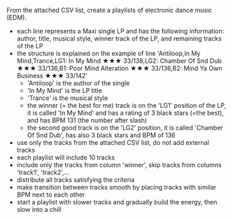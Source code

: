 From the attached CSV list, create a playlists of electronic dance music (EDM).

* each line represents a Maxi single LP and has the following information: author, title, musical style, winner track of the LP, and remaining tracks of the LP
* the structure is explained on the example of line 'Antiloop,In My Mind,Trance,LG1: In My Mind ★★★ 33/138,LG2: Chamber Of Snd Dub ★★★ 33/136,B1: Poor Mind Alteration ★★★ 33/136,B2: Mind Ya Own Business ★★★ 33/142'
  - 'Antiloop' is the author of the single
  - 'In My Mind' is the LP title
  - 'Trance' is the musical style
  - the winner (= the best for me) track is on the 'LG1' position of the LP, it is called 'In My Mind' and has a rating of 3 black stars (=the best), and has BPM 131 (the number after slash)
  - the second good track is on the 'LG2' position, it is called 'Chamber Of Snd Dub', has also 3 black stars and BPM of 136
* use only the tracks from the attached CSV list, do not add external tracks
* each playlist will include 10 tracks
* include only the tracks from column 'winner', skip tracks from columns 'track1', 'track2',...
* distribute all tracks satisfying the criteria
* make transition between tracks smooth by placing tracks with similar BPM next to each other
* start a playlist with slower tracks and gradually build the energy, then slow into a chill
